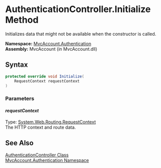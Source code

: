 AuthenticationController.Initialize Method
==========================================
Initializes data that might not be available when the constructor is called.

**Namespace:** [MvcAccount.Authentication][1]  
**Assembly:** MvcAccount (in MvcAccount.dll)

Syntax
------

```csharp
protected override void Initialize(
	RequestContext requestContext
)
```

### Parameters

#### *requestContext*
Type: [System.Web.Routing.RequestContext][2]  
The HTTP context and route data.


See Also
--------
[AuthenticationController Class][3]  
[MvcAccount.Authentication Namespace][1]  

[1]: ../README.md
[2]: http://msdn.microsoft.com/en-us/library/cc680130
[3]: README.md